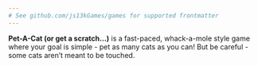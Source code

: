 ```yaml
---
# See github.com/js13kGames/games for supported frontmatter
---
```

**Pet-A-Cat (or get a scratch…)** is a fast-paced, whack-a-mole style game where your goal is simple - pet as many cats as you can! But be careful - some cats aren’t meant to be touched.